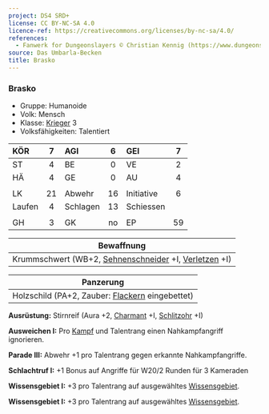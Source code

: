```yaml
---
project: DS4 SRD+
license: CC BY-NC-SA 4.0
licence-ref: https://creativecommons.org/licenses/by-nc-sa/4.0/
references: 
  - Fanwerk for Dungeonslayers © Christian Kennig (https://www.dungeonslayers.net/)
source: Das Umbarla-Becken
title: Brasko
---
```


### Brasko

- Gruppe: Humanoide
- Volk: Mensch
- Klasse: [Krieger](../../grw/charaktere-klasse-krieger.md) 3
- Volksfähigkeiten: Talentiert

| KÖR    |  7  | AGI      |  6  | GEI        |  7  |
| :----- | :-: | :------- | :-: | :--------- | :-: |
| ST     |  4  | BE       |  0  | VE         |  2  |
| HÄ     |  4  | GE       |  0  | AU         |  4  |
|        |     |          |     |            |     |
| LK     | 21  | Abwehr   | 16  | Initiative |  6  |
| Laufen |  4  | Schlagen | 13  | Schiessen  |     |
|        |     |          |     |            |     |
| GH     |  3  | GK       | no  | EP         | 59  |

|                      Bewaffnung                       |
| :---------------------------------------------------: |
| Krummschwert (WB+2, [Sehnenschneider](../../grw/talente/sehnenschneider.md) +I, [Verletzen](../../grw/talente/verletzen.md) +I) |

|                    Panzerung                    |
| :---------------------------------------------: |
| Holzschild (PA+2, Zauber: [Flackern](../../grw/zauber/flackern.md) eingebettet) |

**Ausrüstung:** Stirnreif (Aura +2, [Charmant](../../grw/talente/charmant.md) +I, [Schlitzohr](../../grw/talente/schlitzohr.md) +I)

**Ausweichen I:** Pro [Kampf](../../grw/regeln-kampf.md) und Talentrang einen Nahkampfangriff ignorieren.

**Parade III:** Abwehr +1 pro Talentrang gegen erkannte Nahkampfangriffe.

**Schlachtruf I:** +1 Bonus auf Angriffe für W20/2 Runden für 3 Kameraden

**Wissensgebiet I:** +3 pro Talentrang auf ausgewähltes [Wissensgebiet](../../grw/talente/wissensgebiet.md).

**Wissensgebiet I:** +3 pro Talentrang auf ausgewähltes [Wissensgebiet](../../grw/talente/wissensgebiet.md).

